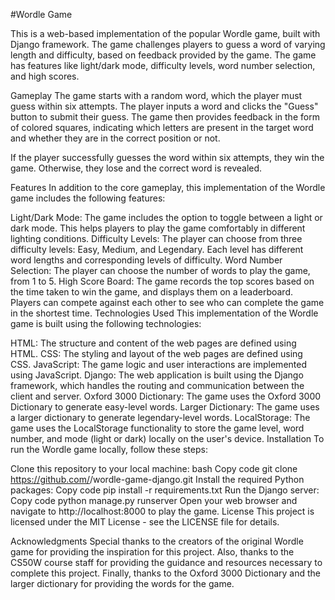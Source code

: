 
#Wordle Game

This is a web-based implementation of the popular Wordle game, built with Django framework. The game challenges players to guess a word of varying length and difficulty, based on feedback provided by the game. The game has features like light/dark mode, difficulty levels, word number selection, and high scores.

Gameplay
The game starts with a random word, which the player must guess within six attempts. The player inputs a word and clicks the "Guess" button to submit their guess. The game then provides feedback in the form of colored squares, indicating which letters are present in the target word and whether they are in the correct position or not.

If the player successfully guesses the word within six attempts, they win the game. Otherwise, they lose and the correct word is revealed.

Features
In addition to the core gameplay, this implementation of the Wordle game includes the following features:

Light/Dark Mode: The game includes the option to toggle between a light or dark mode. This helps players to play the game comfortably in different lighting conditions.
Difficulty Levels: The player can choose from three difficulty levels: Easy, Medium, and Legendary. Each level has different word lengths and corresponding levels of difficulty.
Word Number Selection: The player can choose the number of words to play the game, from 1 to 5.
High Score Board: The game records the top scores based on the time taken to win the game, and displays them on a leaderboard. Players can compete against each other to see who can complete the game in the shortest time.
Technologies Used
This implementation of the Wordle game is built using the following technologies:

HTML: The structure and content of the web pages are defined using HTML.
CSS: The styling and layout of the web pages are defined using CSS.
JavaScript: The game logic and user interactions are implemented using JavaScript.
Django: The web application is built using the Django framework, which handles the routing and communication between the client and server.
Oxford 3000 Dictionary: The game uses the Oxford 3000 Dictionary to generate easy-level words.
Larger Dictionary: The game uses a larger dictionary to generate legendary-level words.
LocalStorage: The game uses the LocalStorage functionality to store the game level, word number, and mode (light or dark) locally on the user's device.
Installation
To run the Wordle game locally, follow these steps:

Clone this repository to your local machine:
bash
Copy code
git clone https://github.com/<your-username>/wordle-game-django.git
Install the required Python packages:
Copy code
pip install -r requirements.txt
Run the Django server:
Copy code
python manage.py runserver
Open your web browser and navigate to http://localhost:8000 to play the game.
License
This project is licensed under the MIT License - see the LICENSE file for details.

Acknowledgments
Special thanks to the creators of the original Wordle game for providing the inspiration for this project. Also, thanks to the CS50W course staff for providing the guidance and resources necessary to complete this project. Finally, thanks to the Oxford 3000 Dictionary and the larger dictionary for providing the words for the game.